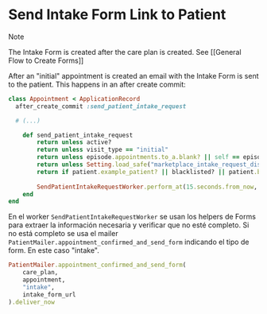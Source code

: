# Send Intake Form Link to Patient

> [!Note]
> The Intake Form is created after the care plan is created. See [[General Flow to Create Forms]]

After an "initial" appointment is created an email with the Intake Form is sent to the patient. This happens in an after create commit:
```ruby
class Appointment < ApplicationRecord
  after_create_commit :send_patient_intake_request

  # (...)

	def send_patient_intake_request
		return unless active?
		return unless visit_type == "initial"
		return unless episode.appointments.to_a.blank? || self == episode.appointments.to_a.min_by(&:created_at)
		return unless Setting.load_safe("marketplace_intake_request_disabled") == true
		return if patient.example_patient? || blacklisted? || patient.blacklisted?
	
		SendPatientIntakeRequestWorker.perform_at(15.seconds.from_now, id)
	end
end
```

En el worker `SendPatientIntakeRequestWorker` se usan los helpers de Forms para extraer la información necesaria y verificar que no esté completo. Si no está completo se usa el mailer `PatientMailer.appointment_confirmed_and_send_form` indicando el tipo de form. En este caso "intake".

```ruby
PatientMailer.appointment_confirmed_and_send_form(
	care_plan,
	appointment,
	"intake",
	intake_form_url
).deliver_now
```